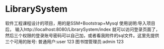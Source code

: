 # LibrarySystem
软件工程课程设计的项目，用的是SSM+Bootstrap+Mysql 使用说明:导入项目后，
输入http://localhost:8080/LibrarySystem/index 
就可以访问登录页面了，然后三个权限的登录账号密码可以自己加，或者看我附件的sql文件。这里先提供三个可用的账号: 
普通用户:user 123 图书馆管理员:admin 123
